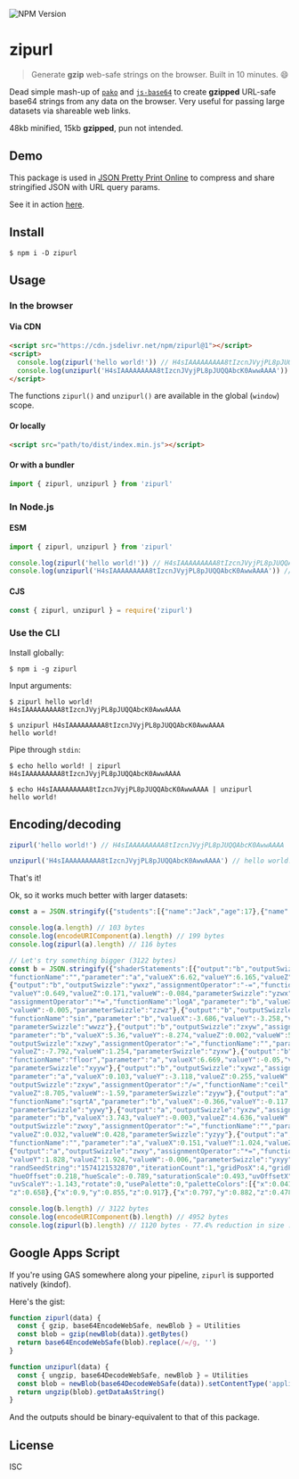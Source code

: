 ![NPM Version](https://img.shields.io/npm/v/zipurl)

# zipurl

> Generate **gzip** web-safe strings on the browser. Built in 10 minutes. :smile:

Dead simple mash-up of [`pako`](https://github.com/nodeca/pako) and
[`js-base64`](https://github.com/dankogai/js-base64) to create **gzipped** URL-safe base64 strings
from any data on the browser. Very useful for passing large datasets via shareable web links.

48kb minified, 15kb **gzipped**, pun not intended.

## Demo

This package is used in [JSON Pretty Print Online](https://zerodevx.github.io/json-pretty-print/) to
compress and share stringified JSON with URL query params.

See it in action
[here](https://zerodevx.github.io/json-pretty-print/H4sIAAAAAAAAA6WZa3OkNhaG_4q2Kx82tQ0RAgTyp3E8no2T8WTW4ySVSlJbAkS3dmjocLHdSeW_79EFEAm245pylbsbJKHb--g9h59-3_xXFpuzDcUJozwso5SWNA9wmgZRHkTxZruRdSEeNmd4u9kNpmxCkyjgmZdneeRFNM-8NI5Sj1LMy4KHnGaZqted5728E5uzvh3EdpPxitc5_Nx8RraUpH7KoNRR5v3Qqqv7vj-effHFseK52DdV4cv-i5A8hARK8R2UCKPtRpzERVM1LZTP2ua-hns1P6jqb5u25uhD1XB1cSeg16pUKQ68EnAlbw5HXp_g0vtvb26vLs7hGtyTFVypVN1OVX11bNpe5tyH4qp3-6ZWjf8rQP9kQfQ5ijDzSExS1aeiaEXXwd0gTNB5DU-_aIa236LLSv7G72RViS16J-7RtXiQebNFDCeBqpg1Qw_VLntUqLEIxGt5QAe-gyZ4JX8dOOpk3aNj28hCwJeDVAVkgY68lRzmC4kB6iKhLvNCHmUnc1nvfHR-EL17BZXDDmog6KhAvw4SFaIT7QBtwo_ORzfi2Iq9nizZo3yojnzslOmPak61qR_VlCW0ypFsB1WgqSqoNFQVP-QNkrX_c_uzmvxW7GTXi1ao3UJwQD0cezi8xelZwM5IjDz4hjGUrHgv-6GAKYZ95MdhRFgAV5t6Zy-n2E9SypLtpuc7mOufoHGnx2r51fPV-sJ8D2rNTLf0ApllPzRFo66rSdz8st2UrYTqqrHfN2pD42kP3fJM9nuO3lTNqdj8sTX3A2ePQcsc_bCXvZhuk_k27G-uBo6-hFWrxGnzBzxu1wrRw1JAga9EVcE-cLbqP9CPzYD2_E4ghoa6FbxAB1gs2PCdD50u-V0D4xRv2kGqPcOPx8o8eqnbUsQhJVRkIoMfhM-6DSbd4iwq85CGHitBvFFaxh7PktBLcpwVBWUlI3Sh25JX3VK44TaKQl9v_5cIN3hKuN-rxmHGlrpdUe3b85ur764d2d6pmpnQqq1AGcNhTbYRUbKlXphG4VK2QYzOqwxaayuBbhpebNHXPB8OGd-i94No-wbdaOEGmFJHuLB-4oDuhNr9Wq_yCLs_l4UslLK0dvW2tIJy7mkdgpzMbkWCT4L00YVRH-jS_BvVJrp-_v4g2hz2YC-bGlXQoRZaMc_SCu3UQ0ZK-Ojq2MF9PvRiKrwQsmp61K8uAI8dRyTk0IF0FHbGIp3u57ktYDkxDsXt2cQpMwFNnnORc6j7rungNChGLFl1ol4cALwTrGBifXRt8CIezGw4k2gaNaN2WcfdoWm5--hSXZtQqf4pmNmhLYYOGIYr_Yg12xdTBaZJL_fjhAuIFwDhEjilzjBbIxzxw4jFLF7wzWOhj1lC0xlwdv6hrpkVteG1ntVawqeGmerWdO1Jpn3dnNBXvG1hgvqmXoHaRcUlDP49X2Xam0oc1Nz-AEJrH-HZrGAHZwH-FJ4JkRSchykTJC5YUsw8IxPP0iQJA3ArXl7m2IsIEV6WBcKjQVJkWclFUMZP-5Bwi1kAB8wLcRYvcVYNwrUh96I9gRM4HNV0P0m08w-3391cLY2Iqp2byq-OcJgMIKQVqqUk-BzFYEZCHAcLqjE4X2_Vfh7dyFV7L2tjRL4WbSdOyogYFFqevR49geCTBZjNx_RFqWBx-moPMerfQNGKB-yJoiAwzb2ZN3UnwN1YDFqlgkbVL03NkT1W2_aXvjW6EvMAU7qYlOuWFKN4rfpHldeWPSPo_spSBV2LKgOMCZoaALXkQJQP5tEOdsZOw4WpnbGmZm83Uwv6rC_pEfroW0srO7p67IkAEj0CG4KVnQqCWxyfEXKGozXYJIHPohCWeUkbAoc3wYxGM26MN1JeDz7H0et9CouV9wJ24AidWm9o09WnoQNztKsE7GF03tagoTUvJXi-R98D1mFvrZmpUw33L4a6hrb2_PCol3L19mL-ZLyGvxUAFSxWrkrwkqZFYIyRAVA4AYgLWiaYCi8ME-pFRUo8xsrQi7IijWOcJVHCnwZQsCU49knyQgDhJwAEHO9P6Muhrbtn4qCr15f__taBz1HVzFTFVyD4XbNmplgM2KHEIxAhLrATJzEcM3Xe5B_Rh14t0xadw5FRCGHh82PTfgT0BAl20PN-NApW10Yk9kcxa1ZHHD56a7QxBTGj2mSN9FFo_-fDURYclD25AdgG1mPorQ4mplhKFT6HMSg6d8StpWurdnImyzvjufoJOeBTLAgeMwnMwwlM3G2AQbRnBK-GQSn1KUtZwpbCjZnPYN6Vk14IV6oHuSBTPwd1oxi__R29Xuw5IPiCt3fqkP-LVl-fTEzzPw5eYEWrsNs-ggFom-Zj94hOnW3piJT-HY3CDuD3sJXa05pRKEJK8zCMgyRkcY5nnUaTTpOi4GVCQaJlmngRT0CnhDKP0ZBFRcmiOGHPBD5kSxPsx-STAh81K07g8w2vBfgq8XEh1L_I9OLy3e3VxaUj1I9Q8V7Ve6XYKXOxplRtEFjghTQgC6XSiKDXgrew6evRI7xp2gzOOIjLwC8UfA8LFoWpK9QrHfKbM9CcVo7KrD7Gg9ao6HthnYA61EwGAwQ9Ov658l1TDUf4ImyhSdPFZD3mYKCzjhwED2ZlClG06icqgBotB4z7MO2a4OVaZzW0qvV5bQKyh1wcewEYkhY1EzjGg1nL3XDJYkg5CD5HOiYcXIR6veN4NNjAkIxxi1NwDs-0KXkMH7GHI4-w24CcEQbcWMMHBOdRAqRJFvRIiI8jQkMnizKN2M2cjKkUPRR1Y1wjtbfsONU2fDaP8roZdhXvINoT1QpOAAk7jm54DZN73K_w5Bve78FggjxuZPMYUWb5OEBJPhkoRUR4HJepyCjPSpbOQIknoJCgEBkjuVcUGfEizAOPpRH18hzHNKZJkMbps5mUAAc-fWnokTyVSYHzV5zQ7al7JvD4oJByc3XhIGWvqvaq5qtOQaWV-VrUkVBz_IeELqOOOCHo8kGo3Nd4-l8DX2DBOlAwWIFW_tbUHLCSMhcr74AN4s9hhaWMEaL24TYYtzdsZlL7hdmljkGDdtda2g-j3BdOfySQNRmmlkqNWo9xYe-PDn6kmoWJ-8RRtKq2Ap1uCqrqjOnoFGy84LoZ0z2dPnKshhnvHEUIGzbpEY29nmg5d1TMCRbdkzEhY-GoG5whO4JtkSlyMaan2BnlE3aGeQG7xQTOOSDPGo9C4sc4SJY4CoLEJywl1OURYHj0KroFNX43mWtXw8WV6J_J5gJD4EgACrWwSCscuuZtt-dgTcC9tOv5XI6uQW-PJT4cwb3U1DwaeEQ0okVURiyL0yiJk5k_dM58lJjmBFMv41nsRRHLvbQoC09EAVdvZuAAKJ97A4OJyjx9WiJ3EXhcN01xQl_BgjX3_PQkgL68evv2-vK1w5-Dqry3dV9lsMQHUawRCCdAoAR8dPKnACSKGTqHcVRyeg8DfrbtxvcwTdvv1ZWmkopDJMap-y5mNXtpXISR9ZixNOKyjseqRccAU64AsPNaJUaACDpBMr0gMa0pOU4BjjYX8xsUAwXTOJBDSdQWnbMwk1dZxEoLxBkvMqWHDXXAkU0QWHR4Svy6PkSXWI5yfvKEFsszY60-OM9U5sdCbGKTJo6BnH7UlGge2_XRrXmgcoyKZMa4jeUmf7c8LTo5xYE--g_Uml-SaaeoH2gMn15IA9XVI8G-fHMG8Rj8Eg_UhwF-wVlAz-LVHIyXJCrbgnG0wF-sMo5RyIjrxhZcG5aZGHWawIfdJYoleis-Db9vZAv9rdEl7I6m71fodyN3uw5Oa167eWHixIQCTAsHRQ_A5nUALjXvMDB-CQN_-T_JtmU7hx4AAA/).

## Install

```
$ npm i -D zipurl
```

## Usage

### In the browser

#### Via CDN

```html
<script src="https://cdn.jsdelivr.net/npm/zipurl@1"></script>
<script>
  console.log(zipurl('hello world!')) // H4sIAAAAAAAAA8tIzcnJVyjPL8pJUQQAbcK0AwwAAAA
  console.log(unzipurl('H4sIAAAAAAAAA8tIzcnJVyjPL8pJUQQAbcK0AwwAAAA')) // hello world!
</script>
```

The functions `zipurl()` and `unzipurl()` are available in the global (`window`) scope.

#### Or locally

```html
<script src="path/to/dist/index.min.js"></script>
```

#### Or with a bundler

```js
import { zipurl, unzipurl } from 'zipurl'
```

### In Node.js

#### ESM

```js
import { zipurl, unzipurl } from 'zipurl'

console.log(zipurl('hello world!')) // H4sIAAAAAAAAA8tIzcnJVyjPL8pJUQQAbcK0AwwAAAA
console.log(unzipurl('H4sIAAAAAAAAA8tIzcnJVyjPL8pJUQQAbcK0AwwAAAA')) // hello world!
```

#### CJS

```js
const { zipurl, unzipurl } = require('zipurl')
```

### Use the CLI

Install globally:

```
$ npm i -g zipurl
```

Input arguments:

```
$ zipurl hello world!
H4sIAAAAAAAAA8tIzcnJVyjPL8pJUQQAbcK0AwwAAAA

$ unzipurl H4sIAAAAAAAAA8tIzcnJVyjPL8pJUQQAbcK0AwwAAAA
hello world!
```

Pipe through `stdin`:

```
$ echo hello world! | zipurl
H4sIAAAAAAAAA8tIzcnJVyjPL8pJUQQAbcK0AwwAAAA

$ echo H4sIAAAAAAAAA8tIzcnJVyjPL8pJUQQAbcK0AwwAAAA | unzipurl
hello world!
```

## Encoding/decoding

```js
zipurl('hello world!') // H4sIAAAAAAAAA8tIzcnJVyjPL8pJUQQAbcK0AwwAAAA

unzipurl('H4sIAAAAAAAAA8tIzcnJVyjPL8pJUQQAbcK0AwwAAAA') // hello world!
```

That's it!

Ok, so it works much better with larger datasets:

<!-- prettier-ignore -->
```js
const a = JSON.stringify({"students":[{"name":"Jack","age":17},{"name":"Jill","age":16},{"name":"Sue","age":16}],"class":"math"})

console.log(a.length) // 103 bytes
console.log(encodeURIComponent(a).length) // 199 bytes
console.log(zipurl(a).length) // 116 bytes

// Let's try something bigger (3122 bytes)
const b = JSON.stringify({"shaderStatements":[{"output":"b","outputSwizzle":"zxyw","assignmentOperator":"-=",
"functionName":"","parameter":"a","valueX":6.62,"valueY":6.165,"valueZ":-0.974,"valueW":-4.233,"parameterSwizzle":"xzyy"},
{"output":"b","outputSwizzle":"ywxz","assignmentOperator":"-=","functionName":"","parameter":"a","valueX":-4.88,
"valueY":0.649,"valueZ":0.171,"valueW":-0.084,"parameterSwizzle":"yzwx"},{"output":"a","outputSwizzle":"xzwy",
"assignmentOperator":"*=","functionName":"logA","parameter":"b","valueX":-2.368,"valueY":-7.284,"valueZ":-5.01,
"valueW":-0.005,"parameterSwizzle":"zzwz"},{"output":"b","outputSwizzle":"xwzy","assignmentOperator":"-=",
"functionName":"sin","parameter":"b","valueX":-3.686,"valueY":-3.258,"valueZ":-4.059,"valueW":-8.506,
"parameterSwizzle":"wwzz"},{"output":"b","outputSwizzle":"zxyw","assignmentOperator":"=","functionName":"ceil",
"parameter":"b","valueX":5.36,"valueY":-8.274,"valueZ":0.002,"valueW":5.429,"parameterSwizzle":"xxwy"},{"output":"a",
"outputSwizzle":"xzwy","assignmentOperator":"=","functionName":"","parameter":"b","valueX":-3.353,"valueY":-5.681,
"valueZ":-7.792,"valueW":1.254,"parameterSwizzle":"zyxw"},{"output":"b","outputSwizzle":"ywxz","assignmentOperator":"+=",
"functionName":"floor","parameter":"a","valueX":6.669,"valueY":-0.05,"valueZ":-8.629,"valueW":-2.802,
"parameterSwizzle":"xyyw"},{"output":"b","outputSwizzle":"xywz","assignmentOperator":"+=","functionName":"fract",
"parameter":"a","valueX":0.103,"valueY":-3.118,"valueZ":0.255,"valueW":6.287,"parameterSwizzle":"xyyw"},{"output":"a",
"outputSwizzle":"zxyw","assignmentOperator":"/=","functionName":"ceil","parameter":"","valueX":5.484,"valueY":-1.26,
"valueZ":8.705,"valueW":-1.59,"parameterSwizzle":"zyyw"},{"output":"a","outputSwizzle":"wyzx","assignmentOperator":"=",
"functionName":"sqrtA","parameter":"b","valueX":-0.366,"valueY":-0.117,"valueZ":0.162,"valueW":1.761,
"parameterSwizzle":"yywy"},{"output":"a","outputSwizzle":"yxzw","assignmentOperator":"*=","functionName":"atan",
"parameter":"b","valueX":3.743,"valueY":-0.003,"valueZ":4.636,"valueW":0.056,"parameterSwizzle":"wxxw"},{"output":"b",
"outputSwizzle":"zwxy","assignmentOperator":"=","functionName":"","parameter":"","valueX":6.083,"valueY":-6.322,
"valueZ":0.032,"valueW":0.428,"parameterSwizzle":"yzyy"},{"output":"a","outputSwizzle":"zxyw","assignmentOperator":"/=",
"functionName":"","parameter":"a","valueX":0.151,"valueY":1.024,"valueZ":-2.862,"valueW":3.193,"parameterSwizzle":"xzyx"},
{"output":"a","outputSwizzle":"zwxy","assignmentOperator":"*=","functionName":"","parameter":"a","valueX":-1.637,
"valueY":1.828,"valueZ":1.924,"valueW":-0.006,"parameterSwizzle":"yxyy"}],"randSeed":-1810015485,
"randSeedString":"1574121532870","iterationCount":1,"gridPosX":4,"gridPosY":0,"generation":17,"subGeneration":1,
"hueOffset":0.218,"hueScale":-0.789,"saturationScale":0.493,"uvOffsetX":-0.36,"uvOffsetY":0.559,"uvScaleX":1.02,
"uvScaleY":-1.143,"rotate":0,"usePalette":0,"paletteColors":[{"x":0.041,"y":0.01,"z":0.584},{"x":0.131,"y":0.102,
"z":0.658},{"x":0.9,"y":0.855,"z":0.917},{"x":0.797,"y":0.882,"z":0.478}],"saveListIndex":-1,"uniqueID":361315861})

console.log(b.length) // 3122 bytes
console.log(encodeURIComponent(b).length) // 4952 bytes
console.log(zipurl(b).length) // 1120 bytes - 77.4% reduction in size :)
```

## Google Apps Script

If you're using GAS somewhere along your pipeline, `zipurl` is supported natively (kindof).

Here's the gist:

<!-- prettier-ignore -->
```js
function zipurl(data) {
  const { gzip, base64EncodeWebSafe, newBlob } = Utilities
  const blob = gzip(newBlob(data)).getBytes()
  return base64EncodeWebSafe(blob).replace(/=/g, '')
}

function unzipurl(data) {
  const { ungzip, base64DecodeWebSafe, newBlob } = Utilities
  const blob = newBlob(base64DecodeWebSafe(data)).setContentType('application/x-gzip')
  return ungzip(blob).getDataAsString()
}
```

And the outputs should be binary-equivalent to that of this package.

## License

ISC
